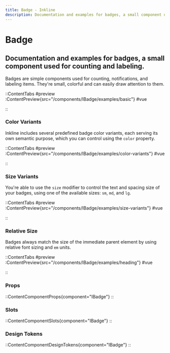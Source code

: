 ```yaml
---
title: Badge - Inkline
description: Documentation and examples for badges, a small component used for counting and labeling.
---
```


# Badge
## Documentation and examples for badges, a small component used for counting and labeling.

Badges are simple components used for counting, notifications, and labeling items. They're small, colorful and can easily draw attention to them.

::ContentTabs
#preview
:ContentPreview{src="/components/IBadge/examples/basic"}
#vue
<!-- Autodocs{src="@inkline/inkline/components/IBadge/examples/basic.vue" lang="vue"} -->
::

### Color Variants

Inkline includes several predefined badge color variants, each serving its own semantic purpose, which you can control using the `color` property.

::ContentTabs
#preview
:ContentPreview{src="/components/IBadge/examples/color-variants"}
#vue
<!-- Autodocs{src="@inkline/inkline/components/IBadge/examples/color-variants.vue" lang="vue"} -->
::


### Size Variants
You're able to use the `size` modifier to control the text and spacing size of your badges, using one of the available sizes: `sm`, `md`, and `lg`. 

::ContentTabs
#preview
:ContentPreview{src="/components/IBadge/examples/size-variants"}
#vue
<!-- Autodocs{src="@inkline/inkline/components/IBadge/examples/size-variants.vue" lang="vue"} -->
::

### Relative Size

Badges always match the size of the immediate parent element by using relative font sizing and `em` units.

::ContentTabs
#preview
:ContentPreview{src="/components/IBadge/examples/heading"}
#vue
<!-- Autodocs{src="@inkline/inkline/components/IBadge/examples/heading.vue" lang="vue"} -->
::


### Props
::ContentComponentProps{component="IBadge"}
::

### Slots
::ContentComponentSlots{component="IBadge"}
::

### Design Tokens
::ContentComponentDesignTokens{component="IBadge"}
::

